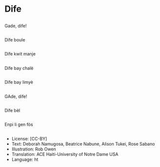 # Dife

##
Gade, dife!

##
Dife boule

##
Dife kwit manje

##
Dife bay chalè

##
Dife bay limyè

##
GAde, dife!

##
Dife bèl

##
Enpi li gen fòs

##
* License: [CC-BY]
* Text: Deborah Namugosa, Beatrice Nabune, Alison Tukei, Rose Sabano
* Illustration: Rob Owen
* Translation: ACE Haiti-University of Notre Dame USA
* Language: ht
